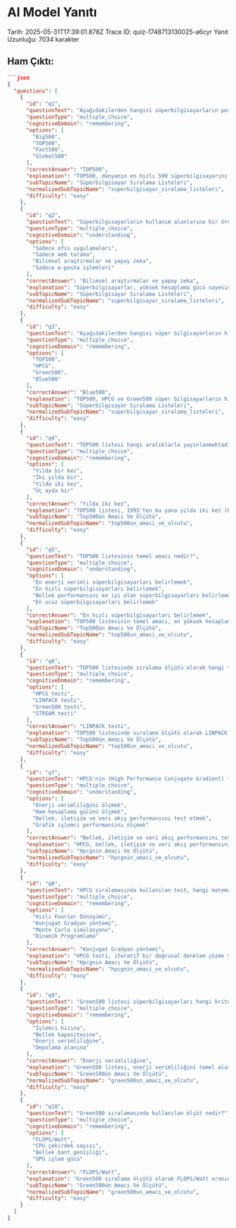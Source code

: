 # AI Model Yanıtı

Tarih: 2025-05-31T17:39:01.878Z
Trace ID: quiz-1748713130025-a6cyr
Yanıt Uzunluğu: 7034 karakter

## Ham Çıktı:
```json
```json
{
  "questions": [
    {
      "id": "q1",
      "questionText": "Aşağıdakilerden hangisi süperbilgisayarların performansını değerlendiren temel listelerden biridir?",
      "questionType": "multiple_choice",
      "cognitiveDomain": "remembering",
      "options": [
        "Big500",
        "TOP500",
        "Fast500",
        "Global500"
      ],
      "correctAnswer": "TOP500",
      "explanation": "TOP500, dünyanın en hızlı 500 süperbilgisayarını hesaplama gücüne göre sıralayan bir listedir. Diğer seçenekler listede yer almamaktadır.",
      "subTopicName": "Süperbilgisayar Sıralama Listeleri",
      "normalizedSubTopicName": "superbilgisayar_siralama_listeleri",
      "difficulty": "easy"
    },
    {
      "id": "q2",
      "questionText": "Süperbilgisayarların kullanım alanlarına bir örnek veriniz.",
      "questionType": "multiple_choice",
      "cognitiveDomain": "understanding",
      "options": [
        "Sadece ofis uygulamaları",
        "Sadece web tarama",
        "Bilimsel araştırmalar ve yapay zeka",
        "Sadece e-posta işlemleri"
      ],
      "correctAnswer": "Bilimsel araştırmalar ve yapay zeka",
      "explanation": "Süperbilgisayarlar, yüksek hesaplama gücü sayesinde bilimsel araştırmalardan yapay zekaya kadar pek çok alanda kullanılmaktadır.",
      "subTopicName": "Süperbilgisayar Sıralama Listeleri",
      "normalizedSubTopicName": "superbilgisayar_siralama_listeleri",
      "difficulty": "easy"
    },
    {
      "id": "q3",
      "questionText": "Aşağıdakilerden hangisi süper bilgisayarların hızını, verimliliğini ve gerçek performansını değerlendiren listelerden biri değildir?",
      "questionType": "multiple_choice",
      "cognitiveDomain": "remembering",
      "options": [
        "TOP500",
        "HPCG",
        "Green500",
        "Blue500"
      ],
      "correctAnswer": "Blue500",
      "explanation": "TOP500, HPCG ve Green500 süper bilgisayarların hızını, verimliliğini ve gerçek performansını değerlendiren temel listelerdir. Blue500 diye bir liste bulunmamaktadır.",
      "subTopicName": "Süperbilgisayar Sıralama Listeleri",
      "normalizedSubTopicName": "superbilgisayar_siralama_listeleri",
      "difficulty": "easy"
    },
    {
      "id": "q4",
      "questionText": "TOP500 listesi hangi aralıklarla yayınlanmaktadır?",
      "questionType": "multiple_choice",
      "cognitiveDomain": "remembering",
      "options": [
        "Yılda bir kez",
        "İki yılda bir",
        "Yılda iki kez",
        "Üç ayda bir"
      ],
      "correctAnswer": "Yılda iki kez",
      "explanation": "TOP500 listesi, 1993'ten bu yana yılda iki kez (Haziran ve Kasım aylarında) yayınlanmaktadır.",
      "subTopicName": "Top500ün Amacı Ve Ölçütü",
      "normalizedSubTopicName": "top500un_amaci_ve_olcutu",
      "difficulty": "easy"
    },
    {
      "id": "q5",
      "questionText": "TOP500 listesinin temel amacı nedir?",
      "questionType": "multiple_choice",
      "cognitiveDomain": "understanding",
      "options": [
        "En enerji verimli süperbilgisayarları belirlemek",
        "En hızlı süperbilgisayarları belirlemek",
        "Bellek performansını en iyi olan süperbilgisayarları belirlemek",
        "En ucuz süperbilgisayarları belirlemek"
      ],
      "correctAnswer": "En hızlı süperbilgisayarları belirlemek",
      "explanation": "TOP500 listesinin temel amacı, en yüksek hesaplama gücüne sahip, yani en hızlı süperbilgisayarları belirlemektir.",
      "subTopicName": "Top500ün Amacı Ve Ölçütü",
      "normalizedSubTopicName": "top500un_amaci_ve_olcutu",
      "difficulty": "easy"
    },
    {
      "id": "q6",
      "questionText": "TOP500 listesinde sıralama ölçütü olarak hangi test kullanılmaktadır?",
      "questionType": "multiple_choice",
      "cognitiveDomain": "remembering",
      "options": [
        "HPCG testi",
        "LINPACK testi",
        "Green500 testi",
        "STREAM testi"
      ],
      "correctAnswer": "LINPACK testi",
      "explanation": "TOP500 listesinde sıralama ölçütü olarak LINPACK testi kullanılmaktadır. Bu test, süperbilgisayarın ne kadar hızlı işlem yapabildiğini ölçer.",
      "subTopicName": "Top500ün Amacı Ve Ölçütü",
      "normalizedSubTopicName": "top500un_amaci_ve_olcutu",
      "difficulty": "easy"
    },
    {
      "id": "q7",
      "questionText": "HPCG'nin (High Performance Conjugate Gradient) temel amacı nedir?",
      "questionType": "multiple_choice",
      "cognitiveDomain": "understanding",
      "options": [
        "Enerji verimliliğini ölçmek",
        "Ham hesaplama gücünü ölçmek",
        "Bellek, iletişim ve veri akış performansını test etmek",
        "Grafik işlemci performansını ölçmek"
      ],
      "correctAnswer": "Bellek, iletişim ve veri akış performansını test etmek",
      "explanation": "HPCG, bellek, iletişim ve veri akış performansını test etmeyi amaçlar ve gerçek dünya uygulamalarına odaklanır.",
      "subTopicName": "Hpcgnin Amacı Ve Ölçütü",
      "normalizedSubTopicName": "hpcgnin_amaci_ve_olcutu",
      "difficulty": "easy"
    },
    {
      "id": "q8",
      "questionText": "HPCG sıralamasında kullanılan test, hangi matematiksel yöntemi kullanır?",
      "questionType": "multiple_choice",
      "cognitiveDomain": "remembering",
      "options": [
        "Hızlı Fourier Dönüşümü",
        "Konjugat Gradyan yöntemi",
        "Monte Carlo simülasyonu",
        "Dinamik Programlama"
      ],
      "correctAnswer": "Konjugat Gradyan yöntemi",
      "explanation": "HPCG testi, iteratif bir doğrusal denklem çözme yöntemi olan Konjugat Gradyan yöntemini kullanır.",
      "subTopicName": "Hpcgnin Amacı Ve Ölçütü",
      "normalizedSubTopicName": "hpcgnin_amaci_ve_olcutu",
      "difficulty": "easy"
    },
    {
      "id": "q9",
      "questionText": "Green500 listesi süperbilgisayarları hangi kritere göre sıralar?",
      "questionType": "multiple_choice",
      "cognitiveDomain": "remembering",
      "options": [
        "İşlemci hızına",
        "Bellek kapasitesine",
        "Enerji verimliliğine",
        "Depolama alanına"
      ],
      "correctAnswer": "Enerji verimliliğine",
      "explanation": "Green500 listesi, enerji verimliliğini temel alarak süperbilgisayarları sıralar.",
      "subTopicName": "Green500ün Amacı Ve Ölçütü",
      "normalizedSubTopicName": "green500un_amaci_ve_olcutu",
      "difficulty": "easy"
    },
    {
      "id": "q10",
      "questionText": "Green500 sıralamasında kullanılan ölçüt nedir?",
      "questionType": "multiple_choice",
      "cognitiveDomain": "remembering",
      "options": [
        "FLOPS/Watt",
        "CPU çekirdek sayısı",
        "Bellek bant genişliği",
        "GPU işlem gücü"
      ],
      "correctAnswer": "FLOPS/Watt",
      "explanation": "Green500 sıralama ölçütü olarak FLOPS/Watt oranına bakar. Yani, 1 watt enerji başına ne kadar işlem yapıldığı değerlendirilir.",
      "subTopicName": "Green500ün Amacı Ve Ölçütü",
      "normalizedSubTopicName": "green500un_amaci_ve_olcutu",
      "difficulty": "easy"
    }
  ]
}
```
```
